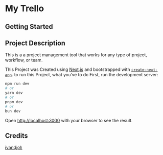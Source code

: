 # My Trello

## Getting Started

## Project Description

This is a a project management tool that works for any type of project, workflow, or team.

This Project was Created using [Next.js](https://nextjs.org/) and bootstrapped with [`create-next-app`](https://github.com/vercel/next.js/tree/canary/packages/create-next-app). to run this Project, what you've to do First, run the development server:

```bash
npm run dev
# or
yarn dev
# or
pnpm dev
# or
bun dev
```

Open [http://localhost:3000](http://localhost:3000) with your browser to see the result.

## Credits

[ivandjoh](https://www.linkedin.com/in/ivandjoh/)
